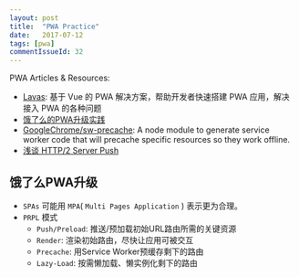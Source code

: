 ```yaml
---
layout: post
title:  "PWA Practice"
date:   2017-07-12
tags: [pwa]
commentIssueId: 32
---
```


PWA Articles & Resources:
* [Lavas](https://lavas.baidu.com/): 基于 Vue 的 PWA 解决方案，帮助开发者快速搭建 PWA 应用，解决接入 PWA 的各种问题
* [饿了么的PWA升级实践](http://geek.csdn.net/news/detail/210535)
* [GoogleChrome/sw-precache](https://github.com/GoogleChrome/sw-precache): A node module to generate service worker code that will precache specific resources so they work offline.
* [浅谈 HTTP/2 Server Push](https://zhuanlan.zhihu.com/p/26757514)

## 饿了么PWA升级

* `SPAs` 可能用 `MPA`( `Multi Pages Application` ) 表示更为合理。
* `PRPL` 模式
  * `Push/Preload`: 推送/预加载初始URL路由所需的关键资源
  * `Render`: 渲染初始路由，尽快让应用可被交互
  * `Precache`: 用Service Worker预缓存剩下的路由
  * `Lazy-Load`: 按需懒加载、懒实例化剩下的路由
